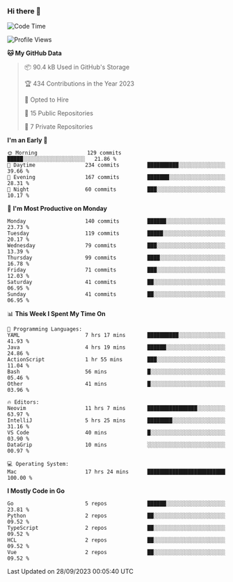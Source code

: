 ### Hi there 👋
<!--![visitors](https://visitor-badge.glitch.me/badge?page_id=d0zingcat)-->
<!--
**d0zingcat/d0zingcat** is a ✨ _special_ ✨ repository because its `README.md` (this file) appears on your GitHub profile.

Here are some ideas to get you started:

- 🔭 I’m currently working on ...
- 🌱 I’m currently learning ...
- 👯 I’m looking to collaborate on ...
- 🤔 I’m looking for help with ...
- 💬 Ask me about ...
- 📫 How to reach me: ...
- 😄 Pronouns: ...
- ⚡ Fun fact: ...
-->
<!--START_SECTION:waka-->
![Code Time](http://img.shields.io/badge/Code%20Time-3%2C070%20hrs%2035%20mins-blue)

![Profile Views](http://img.shields.io/badge/Profile%20Views-6-blue)

**🐱 My GitHub Data** 

> 📦 90.4 kB Used in GitHub's Storage 
 > 
> 🏆 434 Contributions in the Year 2023
 > 
> 💼 Opted to Hire
 > 
> 📜 15 Public Repositories 
 > 
> 🔑 7 Private Repositories 
 > 
**I'm an Early 🐤** 

```text
🌞 Morning                129 commits         █████░░░░░░░░░░░░░░░░░░░░   21.86 % 
🌆 Daytime                234 commits         ██████████░░░░░░░░░░░░░░░   39.66 % 
🌃 Evening                167 commits         ███████░░░░░░░░░░░░░░░░░░   28.31 % 
🌙 Night                  60 commits          ███░░░░░░░░░░░░░░░░░░░░░░   10.17 % 
```
📅 **I'm Most Productive on Monday** 

```text
Monday                   140 commits         ██████░░░░░░░░░░░░░░░░░░░   23.73 % 
Tuesday                  119 commits         █████░░░░░░░░░░░░░░░░░░░░   20.17 % 
Wednesday                79 commits          ███░░░░░░░░░░░░░░░░░░░░░░   13.39 % 
Thursday                 99 commits          ████░░░░░░░░░░░░░░░░░░░░░   16.78 % 
Friday                   71 commits          ███░░░░░░░░░░░░░░░░░░░░░░   12.03 % 
Saturday                 41 commits          ██░░░░░░░░░░░░░░░░░░░░░░░   06.95 % 
Sunday                   41 commits          ██░░░░░░░░░░░░░░░░░░░░░░░   06.95 % 
```


📊 **This Week I Spent My Time On** 

```text
💬 Programming Languages: 
YAML                     7 hrs 17 mins       ██████████░░░░░░░░░░░░░░░   41.93 % 
Java                     4 hrs 19 mins       ██████░░░░░░░░░░░░░░░░░░░   24.86 % 
ActionScript             1 hr 55 mins        ███░░░░░░░░░░░░░░░░░░░░░░   11.04 % 
Bash                     56 mins             █░░░░░░░░░░░░░░░░░░░░░░░░   05.46 % 
Other                    41 mins             █░░░░░░░░░░░░░░░░░░░░░░░░   03.96 % 

🔥 Editors: 
Neovim                   11 hrs 7 mins       ████████████████░░░░░░░░░   63.97 % 
IntelliJ                 5 hrs 25 mins       ████████░░░░░░░░░░░░░░░░░   31.16 % 
VS Code                  40 mins             █░░░░░░░░░░░░░░░░░░░░░░░░   03.90 % 
DataGrip                 10 mins             ░░░░░░░░░░░░░░░░░░░░░░░░░   00.97 % 

💻 Operating System: 
Mac                      17 hrs 24 mins      █████████████████████████   100.00 % 
```

**I Mostly Code in Go** 

```text
Go                       5 repos             ██████░░░░░░░░░░░░░░░░░░░   23.81 % 
Python                   2 repos             ██░░░░░░░░░░░░░░░░░░░░░░░   09.52 % 
TypeScript               2 repos             ██░░░░░░░░░░░░░░░░░░░░░░░   09.52 % 
HCL                      2 repos             ██░░░░░░░░░░░░░░░░░░░░░░░   09.52 % 
Vue                      2 repos             ██░░░░░░░░░░░░░░░░░░░░░░░   09.52 % 
```




 Last Updated on 28/09/2023 00:05:40 UTC
<!--END_SECTION:waka-->

